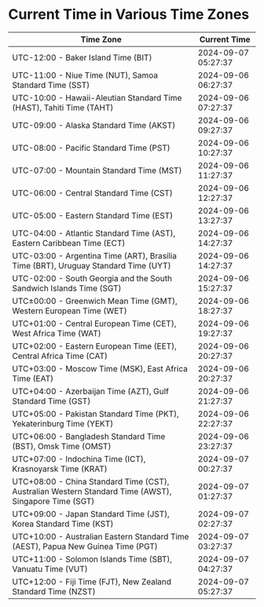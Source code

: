 # Current Time in Various Time Zones

| Time Zone | Current Time |
|-----------|--------------|
| UTC-12:00 - Baker Island Time (BIT) | 2024-09-07 05:27:37 |
| UTC-11:00 - Niue Time (NUT), Samoa Standard Time (SST) | 2024-09-06 06:27:37 |
| UTC-10:00 - Hawaii-Aleutian Standard Time (HAST), Tahiti Time (TAHT) | 2024-09-06 07:27:37 |
| UTC-09:00 - Alaska Standard Time (AKST) | 2024-09-06 09:27:37 |
| UTC-08:00 - Pacific Standard Time (PST) | 2024-09-06 10:27:37 |
| UTC-07:00 - Mountain Standard Time (MST) | 2024-09-06 11:27:37 |
| UTC-06:00 - Central Standard Time (CST) | 2024-09-06 12:27:37 |
| UTC-05:00 - Eastern Standard Time (EST) | 2024-09-06 13:27:37 |
| UTC-04:00 - Atlantic Standard Time (AST), Eastern Caribbean Time (ECT) | 2024-09-06 14:27:37 |
| UTC-03:00 - Argentina Time (ART), Brasília Time (BRT), Uruguay Standard Time (UYT) | 2024-09-06 14:27:37 |
| UTC-02:00 - South Georgia and the South Sandwich Islands Time (SGT) | 2024-09-06 15:27:37 |
| UTC±00:00 - Greenwich Mean Time (GMT), Western European Time (WET) | 2024-09-06 18:27:37 |
| UTC+01:00 - Central European Time (CET), West Africa Time (WAT) | 2024-09-06 19:27:37 |
| UTC+02:00 - Eastern European Time (EET), Central Africa Time (CAT) | 2024-09-06 20:27:37 |
| UTC+03:00 - Moscow Time (MSK), East Africa Time (EAT) | 2024-09-06 20:27:37 |
| UTC+04:00 - Azerbaijan Time (AZT), Gulf Standard Time (GST) | 2024-09-06 21:27:37 |
| UTC+05:00 - Pakistan Standard Time (PKT), Yekaterinburg Time (YEKT) | 2024-09-06 22:27:37 |
| UTC+06:00 - Bangladesh Standard Time (BST), Omsk Time (OMST) | 2024-09-06 23:27:37 |
| UTC+07:00 - Indochina Time (ICT), Krasnoyarsk Time (KRAT) | 2024-09-07 00:27:37 |
| UTC+08:00 - China Standard Time (CST), Australian Western Standard Time (AWST), Singapore Time (SGT) | 2024-09-07 01:27:37 |
| UTC+09:00 - Japan Standard Time (JST), Korea Standard Time (KST) | 2024-09-07 02:27:37 |
| UTC+10:00 - Australian Eastern Standard Time (AEST), Papua New Guinea Time (PGT) | 2024-09-07 03:27:37 |
| UTC+11:00 - Solomon Islands Time (SBT), Vanuatu Time (VUT) | 2024-09-07 04:27:37 |
| UTC+12:00 - Fiji Time (FJT), New Zealand Standard Time (NZST) | 2024-09-07 05:27:37 |
